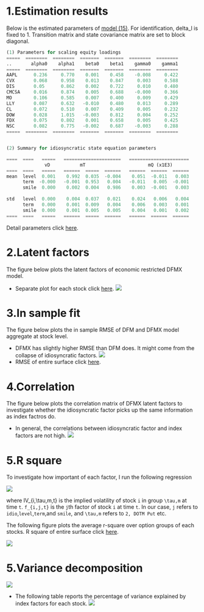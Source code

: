 # 1.Estimation results
Below is the estimated parameters of [model (15)](https://github.com/gongmichael/ImvolSurf/blob/master/imvolsurf/meeting/20161206/Model.md). 
For identification, delta_l is fixed to 1. Transition matrix and state covariance matrix are set to block diagonal. 

```python
(1) Parameters for scaling equity loadings
=====  ========  ========  =======  =======  ========  ========
..       alpha0    alpha1    beta0    beta1    gamma0    gamma1
=====  ========  ========  =======  =======  ========  ========
AAPL      0.236     0.770    0.001    0.458    -0.008     0.422
CVX       0.068     0.958    0.013    0.847     0.003     0.588
DIS       0.05      0.862    0.002    0.722     0.010     0.480
CMCSA     0.016     0.874    0.005    0.688    -0.000     0.366
MO        0.106     0.585    0.007    0.400     0.009     0.429
LLY       0.087     0.632   -0.010    0.480     0.013     0.289
CL        0.072     0.510    0.007    0.409     0.005     0.232
DOW       0.028     1.015   -0.003    0.812     0.004     0.252
FDX       0.075     0.802    0.001    0.658     0.005     0.425
NSC       0.082     0.775   -0.002    0.687    -0.003     0.288
=====  ========  ========  =======  =======  ========  ========


(2) Summary for idiosyncratic state equation parameters

====  ====   =====   =====================   ======================
              vD           mT                       mQ (x1E3) 
====  ====   =====   ======  =====  ======   ======  ======  ======  
mean  level  0.001    0.992  0.035  -0.004    0.051  -0.011   0.003 
      term  -0.000   -0.001  0.953   0.004   -0.011   0.005  -0.001 
      smile  0.000    0.002  0.004   0.986    0.003  -0.001   0.003 
                                                                   
std   level  0.000    0.004  0.037   0.021    0.024   0.006   0.004 
      term   0.000    0.001  0.009   0.004    0.006   0.003   0.001 
      smile  0.000    0.001  0.005   0.005    0.004   0.001   0.002 
====  ====   =====   ======  =====  ======   ======  ======  ====== 
```
Detail parameters click [here](https://github.com/gongmichael/ImvolSurf/blob/master/imvolsurf/meeting/20161206/Par3i.md).

# 2.Latent factors
The figure below plots the latent factors of economic restricted DFMX model.
* Separate plot for each stock click [here](https://dl.dropboxusercontent.com/u/97697694/ImvolSurf/Update20161206/dfmxFactors_sep3i.png).
![](https://dl.dropboxusercontent.com/u/97697694/ImvolSurf/Update20161206/dfmxFactors3i.png)

# 3.In sample fit
The figure below plots the in sample RMSE of DFM and DFMX model aggregate at stock level.
* DFMX has slightly higher RMSE than DFM does. It might come from the collapse of idiosyncratic factors.
![](https://dl.dropboxusercontent.com/u/97697694/ImvolSurf/Update20161206/RMSEIS3i.png)
* RMSE of entire surface click [here](https://dl.dropboxusercontent.com/u/97697694/ImvolSurf/Update20161206/HMIS3i.png).

# 4.Correlation
The figure below plots the correlation matrix of DFMX latent factors to investigate whether the idiosyncratic factor picks up 
the same information as index factros do.
* In general, the correlations between idiosyncratic factor and index factors are not high.
![](https://dl.dropboxusercontent.com/u/97697694/ImvolSurf/Update20161206/corr3i.png)


# 5.R square
To investigate how important of each factor, I run the following regression

![](https://dl.dropboxusercontent.com/u/97697694/ImvolSurf/Update20161121/regression.png)

where IV_{i,\tau,m,t} is the implied volatility of stock `i` in group `\tau,m` at
time `t`. `f_{i,j,t}` is the `j`th factor of stock `i` at time `t`. In our case,
`j` refers to `idio`,`level`,`term`,and `smile`, and `\tau,m` refers to `2, DOTM Put`
etc. 

The following figure plots the average r-square over option groups of each stocks. R square of entire surface click 
[here](https://dl.dropboxusercontent.com/u/97697694/ImvolSurf/Update20161206/rsquaredsurf3i.png).

![](https://dl.dropboxusercontent.com/u/97697694/ImvolSurf/Update20161206/rsquared3i.png)

# 5.Variance decomposition
![](https://dl.dropboxusercontent.com/u/97697694/ImvolSurf/Update20161206/vardecompDoc.png)
* The following table reports the percentage of variance explained by index factors for each stock.
![](https://dl.dropboxusercontent.com/u/97697694/ImvolSurf/Update20161206/vardecomp3i.png)


